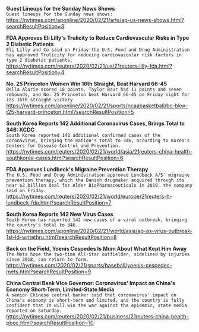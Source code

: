**Guest Lineups for the Sunday News Shows**\
`Guest lineups for the Sunday news shows: `\
https://nytimes.com/aponline/2020/02/21/arts/ap-us-news-shows.html?searchResultPosition=3

**FDA Approves Eli Lilly's Trulicity to Reduce Cardiovascular Risks in Type 2 Diabetic Patients**\
`Eli Lilly and Co said on Friday the U.S. Food and Drug Administration has approved Trulicity for reducing cardiovascular risk factors in type 2 diabetic patients. `\
https://nytimes.com/reuters/2020/02/21/us/21reuters-lilly-fda.html?searchResultPosition=4

**No. 25 Princeton Women Win 16th Straight, Beat Harvard 66-45**\
`Bella Alarie scored 18 points, Taylor Baur had 11 points and seven rebounds, and No. 25 Princeton beat Harvard 66-45 on Friday night for its 16th straight victory.`\
https://nytimes.com/aponline/2020/02/21/sports/ncaabasketball/bc-bkw-t25-harvard-princeton.html?searchResultPosition=5

**South Korea Reports 142 Additional Coronavirus Cases, Brings Total to 346: KCDC**\
`South Korea reported 142 additional confirmed cases of the coronavirus, bringing the nation's total to 346, according to Korea's Centers for Disease Control and Prevention.`\
https://nytimes.com/reuters/2020/02/21/world/asia/21reuters-china-health-southkorea-cases.html?searchResultPosition=6

**FDA Approves Lundbeck's Migraine Prevention Therapy**\
`The U.S. Food and Drug Administration approved Lundbeck A/S' migraine prevention therapy, which the Danish drugmaker acquired through its near $2 billion deal for Alder BioPharmaceuticals in 2019, the company said on Friday. `\
https://nytimes.com/reuters/2020/02/21/world/europe/21reuters-h-lundbeck-fda.html?searchResultPosition=7

**South Korea Reports 142 New Virus Cases**\
`South Korea has reported 142 new cases of a viral outbreak, bringing the country's total to 346. `\
https://nytimes.com/aponline/2020/02/21/world/asia/ap-as-virus-outbreak-1st-ld-writethru.html?searchResultPosition=8

**Back on the Field, Yoenis Cespedes Is Mum About What Kept Him Away**\
`The Mets hope the two-time All-Star outfielder, sidelined by injuries since 2018, can return to form.`\
https://nytimes.com/2020/02/21/sports/baseball/yoenis-cespedes-mets.html?searchResultPosition=9

**China Central Bank Vice Governor: Coronavirus' Impact on China's Economy Short-Term, Limited-State Media**\
`A senior Chinese central banker said that coronavirus' impact on China's economy is short-term and limited, and the country is fully confident that it will win the war against the epidemic, state media reported on Saturday.`\
https://nytimes.com/reuters/2020/02/21/business/21reuters-china-health-pboc.html?searchResultPosition=10

